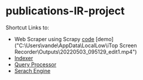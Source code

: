 # publications-IR-project
Shortcut Links to:

* Web Scraper using Scrapy
[code](https://github.com/vpagador/publications-IR-project/blob/main/search_engine_project/crawler/crawler/crawler/spiders/publication_spider.py)
[demo]("C:\Users\vande\AppData\LocalLow\iTop Screen Recorder\Outputs\20220503_095129_edit1.mp4")
* [Indexer](https://github.com/vpagador/publications-IR-project/blob/main/query_processor/query_processor.py)
* [Query Processor](https://github.com/vpagador/publications-IR-project/blob/main/query_processor/query_processor.py)
* [Serach Engine](https://github.com/vpagador/publications-IR-project/blob/main/query_processor/search_engine.py)
